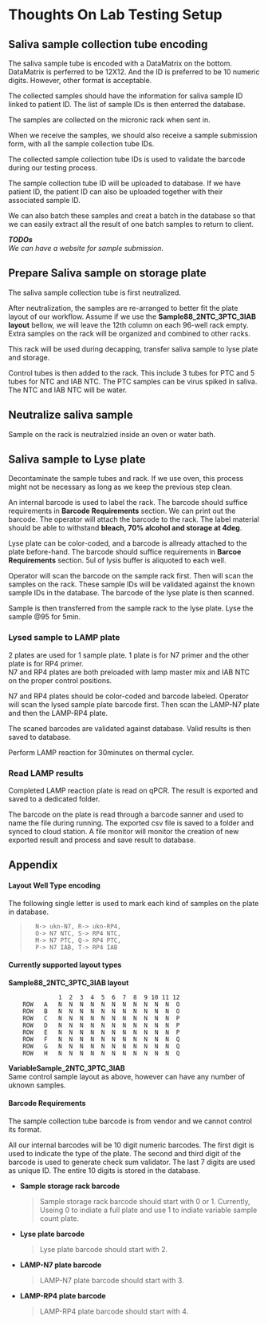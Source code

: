 # Thoughts On Lab Testing Setup

## Saliva sample collection tube encoding
The saliva sample tube is encoded with a DataMatrix on the bottom.
DataMatrix is perferred to be 12X12. And the ID is preferred to be 10 numeric digits. However, other format is acceptable.

The collected samples should have the information for saliva sample ID linked to patient ID.
The list of sample IDs is then enterred the database.   

The samples are collected on the micronic rack when sent in.  

When we receive the samples, we should also receive a sample submission form, with all the sample collection tube IDs.

The collected sample collection tube IDs is used to validate the barcode during our testing process.   

The sample collection tube ID will be uploaded to database. If we have patient ID, the patient ID can also be uploaded together with their associated sample ID.  

We can also batch these samples and creat a batch in the database so that we can easily extract all the result of one batch samples to return to client.

***TODOs***  
_We can have a website for sample submission._

## Prepare Saliva sample on storage plate 
The saliva sample collection tube is first neutralized.  

After neutralization, the samples are re-arranged to better fit the plate layout of our workflow.
Assume if we use the **Sample88_2NTC_3PTC_3IAB layout** bellow, we will leave the 12th column on each 96-well rack empty. Extra samples on the rack will be organized and combined to other racks.  

This rack will be used during decapping, transfer saliva sample to lyse plate and storage. 

Control tubes is then added to the rack. This include 3 tubes for PTC and 5 tubes for NTC and IAB NTC.
The PTC samples can be virus spiked in saliva. The NTC and IAB NTC will be water.

## Neutralize saliva sample

Sample on the rack is neutralzied inside an oven or water bath.

## Saliva sample to Lyse plate

Decontaminate the sample tubes and rack. If we use oven, this process might not be necessary as long as we keep the previous step clean.

An internal barcode is used to label the rack. The barcode should suffice requirements in **Barcode Requirements** section. We can print out the barcode. The operator will attach the barcode to the rack. 
The label material should be able to withstand **bleach, 70% alcohol and storage at 4deg**. 

Lyse plate can be color-coded, and a barcode is allready attached to the plate before-hand. The barcode should suffice requirements in **Barcoe Requirements** section. 5ul of lysis buffer is aliquoted to each well.

Operator will scan the barcode on the sample rack first. Then will scan the samples on the rack. These sample IDs will be validated against the known sample IDs in the database. 
The barcode of the lyse plate is then scanned.

Sample is then transferred from the sample rack to the lyse plate.
Lyse the sample @95 for 5min.

### Lysed sample to LAMP plate

2 plates are used for 1 sample plate. 1 plate is for N7 primer and the other plate is for RP4 primer.  
N7 and RP4 plates are both preloaded with lamp master mix and IAB NTC on the proper control positions.   

N7 and RP4 plates should be color-coded and barcode labeled. Operator will scan the lysed sample plate barcode first. Then scan the LAMP-N7 plate and then the LAMP-RP4 plate. 

The scaned barcodes are validated against database. Valid results is then saved to database.

Perform LAMP reaction for 30minutes on thermal cycler.

### Read LAMP results

Completed LAMP reaction plate is read on qPCR. The result is exported and saved to a dedicated folder.

The barcode on the plate is read through a barcode sanner and used to name the file during running. The exported csv file is saved to a folder and synced to cloud station. A file monitor will monitor the creation of new exported result and process and save result to database.


## Appendix

#### Layout Well Type encoding
The following single letter is used to mark each kind of samples on the plate in database.
>```
>   N-> ukn-N7, R-> ukn-RP4,
>   O-> N7 NTC, S-> RP4 NTC,  
>   M-> N7 PTC, Q-> RP4 PTC,  
>   P-> N7 IAB, T-> RP4 IAB
>```

#### Currently supported layout types
**Sample88_2NTC_3PTC_3IAB layout**
```
              1  2  3  4  5  6  7  8  9 10 11 12
    ROW   A   N  N  N  N  N  N  N  N  N  N  N  O
    ROW   B   N  N  N  N  N  N  N  N  N  N  N  O
    ROW   C   N  N  N  N  N  N  N  N  N  N  N  P
    ROW   D   N  N  N  N  N  N  N  N  N  N  N  P
    ROW   E   N  N  N  N  N  N  N  N  N  N  N  P
    ROW   F   N  N  N  N  N  N  N  N  N  N  N  Q
    ROW   G   N  N  N  N  N  N  N  N  N  N  N  Q
    ROW   H   N  N  N  N  N  N  N  N  N  N  N  Q
```
**VariableSample_2NTC_3PTC_3IAB**  
Same control sample layout as above, however can have any number of uknown samples.

#### Barcode Requirements

The sample collection tube barcode is from vendor and we cannot control its format.

All our internal barcodes will be 10 digit numeric barcodes. The first digit is used to indicate the type of the plate.
The second and third digit of the barcode is used to generate check sum validator. 
The last 7 digits are used as unique ID.
The entire 10 digits is stored in the database.

- **Sample storage rack barcode**  
    >Sample storage rack barcode should start with 0 or 1. 
    >Currently, Useing 0 to indiate a full plate and use 1 to indiate variable sample count plate.

- **Lyse plate barcode**
    >Lyse plate barcode should start with 2.

- **LAMP-N7 plate barcode**
    >LAMP-N7 plate barcode should start with 3.
- **LAMP-RP4 plate barcode**
    >LAMP-RP4 plate barcode should start with 4.

    